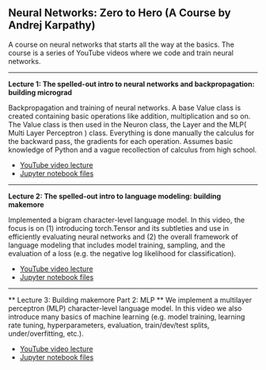 ## Neural Networks: Zero to Hero (A Course by Andrej Karpathy)

A course on neural networks that starts all the way at the basics. The course is a series of YouTube videos where we code 
and train neural networks. 

---

**Lecture 1: The spelled-out intro to neural networks and backpropagation: building micrograd**

Backpropagation and training of neural networks. A base Value class is created containing basic operations like addition, multiplication and so on.
The Value class is then used in the Neuron class, the Layer and the MLP( Multi Layer Perceptron ) class. Everything is done manually the calculus for the backward pass, the gradients for each operation. Assumes basic knowledge of Python and a vague recollection of calculus from high school.

- [YouTube video lecture](https://www.youtube.com/watch?v=VMj-3S1tku0)
- [Jupyter notebook files](/micrograd/Value.ipynb)

---

**Lecture 2: The spelled-out intro to language modeling: building makemore**

Implemented a bigram character-level language model. In this video, the focus is on (1) introducing torch.Tensor and its subtleties and use in efficiently
evaluating neural networks and (2) the overall framework of language modeling that includes model training, sampling, and the evaluation of a loss 
(e.g. the negative log likelihood for classification).

- [YouTube video lecture](https://www.youtube.com/watch?v=PaCmpygFfXo)
- [Jupyter notebook files](/makemore/makemore_part1_bigrams.ipynb)

---

** Lecture 3:  Building makemore Part 2: MLP **
We implement a multilayer perceptron (MLP) character-level language model. In this video we also introduce many basics of machine learning (e.g. model training, learning rate tuning, hyperparameters, evaluation, train/dev/test splits, under/overfitting, etc.).
- [YouTube video lecture](https://www.youtube.com/watch?v=TCH_1BHY58I)
- [Jupyter notebook files](/makemore/makemore_part2_mlp.ipynb)
